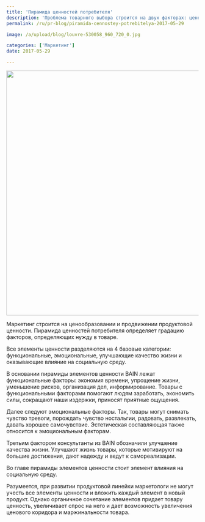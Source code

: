 ```yaml
---
title: 'Пирамида ценностей потребителя'
description: 'Проблема товарного выбора строится на двух факторах: цене товара и его полезности. Что лежит в основе архитектуры потребительского выбора? Консалтинговая группа «Полилог» раскрывает понятие потребительской ценности. Маркетинг строится на ценообразовании и продвижении продуктовой ценности. Пирамида ценностей потребителя определяет градацию факторов, определяющих нужду в товаре.'
permalink: /ru/pr-blog/piramida-cennostey-potrebitelya-2017-05-29

image: /a/upload/blog/louvre-530058_960_720_0.jpg

categories: ['Маркетинг']
date: 2017-05-29

---
```


<img src="{{ site.assets }}/upload/blog/louvre-530058_960_720_0.jpg" width="960" height="640" alt="">
<p>Маркетинг строится на ценообразовании и продвижении продуктовой ценности. Пирамида ценностей потребителя определяет градацию факторов, определяющих нужду в товаре.</p>
<p>Все элементы ценности разделяются на 4 базовые категории: функциональные, эмоциональные, улучшающие качество жизни и оказывающие влияние на социальную среду.</p>
<p>В основании пирамиды элементов ценности BAIN лежат функциональные факторы: экономия времени, упрощение жизни, уменьшение рисков, организация дел, информирование. Товары с функциональными факторами помогают людям заработать, экономить силы, сокращают наши издержки, приносят приятные ощущения.</p>
<p>Далее следуют эмоциональные факторы. Так, товары могут снимать чувство тревоги, порождать чувство ностальгии, радовать, развлекать, давать хорошее самочувствие. Эстетическая составляющая также относится к эмоциональным факторам.</p>
<p>Третьим фактором консультанты из BAIN обозначили улучшение качества жизни. Улучшают жизнь товары, которые мотивируют на большие достижения, дают надежду и ведут к самореализации.</p>
<p>Во главе пирамиды элементов ценности стоит элемент влияния на социальную среду.</p>
<p>Разумеется, при развитии продуктовой линейки маркетологи не могут учесть все элементы ценности и вложить каждый элемент в новый продукт. Однако органичное сочетание элементов придает товару ценность, увеличивает спрос на него и дает возможность увеличения ценового коридора и маржинальности товара.</p>

